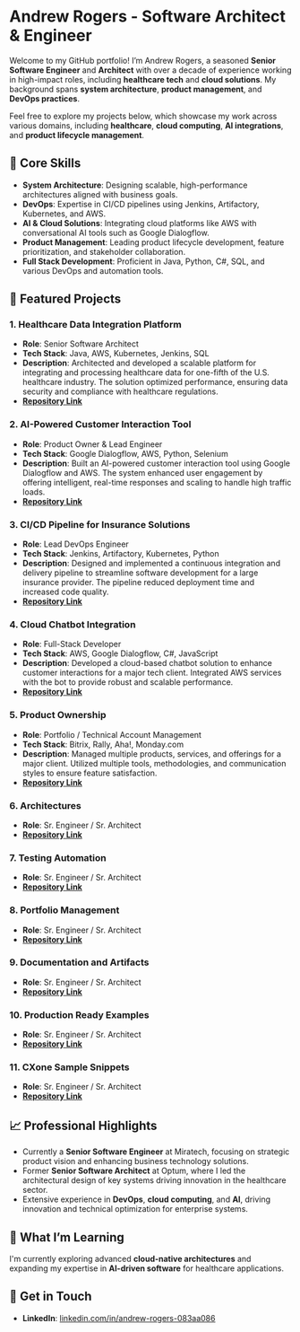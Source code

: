 # Andrew Rogers - Software Architect & Engineer

Welcome to my GitHub portfolio! I’m Andrew Rogers, a seasoned **Senior Software Engineer** and **Architect** with over a decade of experience working in high-impact roles, including **healthcare tech** and **cloud solutions**. My background spans **system architecture**, **product management**, and **DevOps practices**.

Feel free to explore my projects below, which showcase my work across various domains, including **healthcare**, **cloud computing**, **AI integrations**, and **product lifecycle management**.

## 🔧 Core Skills
- **System Architecture**: Designing scalable, high-performance architectures aligned with business goals.
- **DevOps**: Expertise in CI/CD pipelines using Jenkins, Artifactory, Kubernetes, and AWS.
- **AI & Cloud Solutions**: Integrating cloud platforms like AWS with conversational AI tools such as Google Dialogflow.
- **Product Management**: Leading product lifecycle development, feature prioritization, and stakeholder collaboration.
- **Full Stack Development**: Proficient in Java, Python, C#, SQL, and various DevOps and automation tools.

## 📁 Featured Projects

### 1. Healthcare Data Integration Platform
- **Role**: Senior Software Architect
- **Tech Stack**: Java, AWS, Kubernetes, Jenkins, SQL
- **Description**: Architected and developed a scalable platform for integrating and processing healthcare data for one-fifth of the U.S. healthcare industry. The solution optimized performance, ensuring data security and compliance with healthcare regulations.
- **[Repository Link](https://github.com/ayrajCC/Healthcare-Telephony)**

### 2. AI-Powered Customer Interaction Tool
- **Role**: Product Owner & Lead Engineer
- **Tech Stack**: Google Dialogflow, AWS, Python, Selenium
- **Description**: Built an AI-powered customer interaction tool using Google Dialogflow and AWS. The system enhanced user engagement by offering intelligent, real-time responses and scaling to handle high traffic loads.
- **[Repository Link](https://github.com/ayrajCC/AI-Cloud-Integrations)**

### 3. CI/CD Pipeline for Insurance Solutions
- **Role**: Lead DevOps Engineer
- **Tech Stack**: Jenkins, Artifactory, Kubernetes, Python
- **Description**: Designed and implemented a continuous integration and delivery pipeline to streamline software development for a large insurance provider. The pipeline reduced deployment time and increased code quality.
- **[Repository Link](https://github.com/ayrajCC/DevOps-Pipeline)**

### 4. Cloud Chatbot Integration
- **Role**: Full-Stack Developer
- **Tech Stack**: AWS, Google Dialogflow, C#, JavaScript
- **Description**: Developed a cloud-based chatbot solution to enhance customer interactions for a major tech client. Integrated AWS services with the bot to provide robust and scalable performance.
- **[Repository Link](https://github.com/ayrajCC/Cloud-Bots)**

### 5. Product Ownership
- **Role**: Portfolio / Technical Account Management
- **Tech Stack**: Bitrix, Rally, Aha!, Monday.com
- **Description**: Managed multiple products, services, and offerings for a major client. Utilized multiple tools, methodologies, and communication styles to ensure feature satisfaction.
- **[Repository Link](https://github.com/ayrajCC/Product-Ownership)**

### 6. Architectures
- **Role**: Sr. Engineer / Sr. Architect
- **[Repository Link](https://github.com/ayrajCC/Architecture-Examples)**

### 7. Testing Automation
- **Role**: Sr. Engineer / Sr. Architect
- **[Repository Link](https://github.com/ayrajCC/Automated-Testing)**

### 8. Portfolio Management
- **Role**: Sr. Engineer / Sr. Architect
- **[Repository Link](https://github.com/ayrajCC/Portfolio-Management)**

### 9. Documentation and Artifacts
- **Role**: Sr. Engineer / Sr. Architect
- **[Repository Link](https://github.com/ayrajCC/Documentation)**

### 10. Production Ready Examples
- **Role**: Sr. Engineer / Sr. Architect
- **[Repository Link](https://github.com/ayrajCC/Production-Ready-Examples)**

### 11. CXone Sample Snippets
- **Role**: Sr. Engineer / Sr. Architect
- **[Repository Link](https://github.com/ayrajCC/CXone-Snippet)**

## 📈 Professional Highlights
- Currently a **Senior Software Engineer** at Miratech, focusing on strategic product vision and enhancing business technology solutions.
- Former **Senior Software Architect** at Optum, where I led the architectural design of key systems driving innovation in the healthcare sector.
- Extensive experience in **DevOps**, **cloud computing**, and **AI**, driving innovation and technical optimization for enterprise systems.

## 🌱 What I’m Learning
I'm currently exploring advanced **cloud-native architectures** and expanding my expertise in **AI-driven software** for healthcare applications.

## 🤝 Get in Touch
- **LinkedIn**: [linkedin.com/in/andrew-rogers-083aa086](https://www.linkedin.com/in/andrew-rogers-083aa086)
